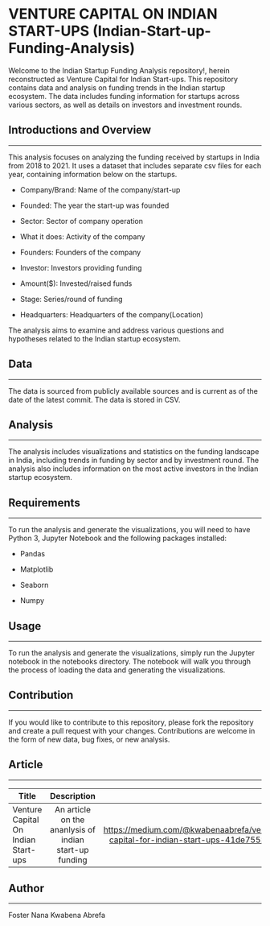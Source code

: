 # VENTURE CAPITAL ON INDIAN START-UPS (Indian-Start-up-Funding-Analysis)
Welcome to the Indian Startup Funding Analysis repository!, herein reconstructed as Venture Capital for Indian Start-ups. This repository contains data and analysis on funding trends in the Indian startup ecosystem. The data includes funding information for startups across various sectors, as well as details on investors and investment rounds.


## Introductions and Overview 
---
This analysis focuses on analyzing the funding received by startups in India from 2018 to 2021. It uses a dataset that includes separate csv files for each year, containing information below on the startups.

- Company/Brand: Name of the company/start-up

- Founded: The year the start-up was founded

- Sector: Sector of company operation

- What it does: Activity of the company

- Founders: Founders of the company

- Investor: Investors providing funding

- Amount($): Invested/raised funds

- Stage: Series/round of funding

- Headquarters: Headquarters of the company(Location)

The analysis aims to examine and address various questions and hypotheses related to the Indian startup ecosystem.


## Data
---
The data is sourced from publicly available sources and is current as of the date of the latest commit. The data is stored in CSV.

## Analysis
---
The analysis includes visualizations and statistics on the funding landscape in India, including trends in funding by sector and by investment round. The analysis also includes information on the most active investors in the Indian startup ecosystem.

## Requirements
---
To run the analysis and generate the visualizations, you will need to have Python 3, Jupyter Notebook and the following packages installed:

- Pandas

- Matplotlib

- Seaborn

- Numpy

## Usage
---
To run the analysis and generate the visualizations, simply run the Jupyter notebook in the notebooks directory. The notebook will walk you through the process of loading the data and generating the visualizations.

## Contribution
---
If you would like to contribute to this repository, please fork the repository and create a pull request with your changes. Contributions are welcome in the form of new data, bug fixes, or new analysis.

## Article
---

| Title         | Description   | Link  |
| ------------- |:-------------:| -----:|
| Venture Capital On Indian Start-ups       | An article on the ananlysis of indian start-up funding              | https://medium.com/@kwabenaabrefa/venture-capital-for-indian-start-ups-41de755211ba      |


## Author
---
Foster Nana Kwabena Abrefa
